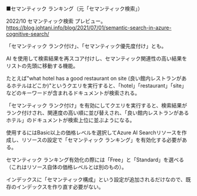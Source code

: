 
■セマンティック ランキング（元「セマンティック検索」）

2022/10 セマンティック検索 プレビュー。
https://blog.johtani.info/blog/2021/07/01/semantic-search-in-azure-cognitive-search/

「セマンティック ランク付け」、「セマンティック優先度付け」とも。

AI を使用して検索結果を再スコア付けし、セマンティック関連性の高い結果をリストの先頭に移動する機能。

たとえば"what hotel has a good restaurant on site (良い館内レストランがあるホテルはどこか)"というクエリを実行すると、「hotel」「restaurant」「site」などのキーワードが含まれるドキュメントが検索される。

「セマンティック ランク付け」を有効にしてクエリを実行すると、検索結果がランク付けされ、関連度の高い順に並び替えされ、「良い館内レストランがあるホテル」のドキュメントが検索上位に並ぶようになる。

使用するにはBasic以上の価格レベルを選択してAzure AI Searchリソースを作成し、リソースの設定で「セマンティック ランキング」を有効化する必要がある。

セマンティック ランキング有効化の際には「Free」と「Standard」を選べる（これはリソース自体の価格レベルとは別のもの）。

インデックスに「セマンティック構成」という設定が追加されるだけなので、既存のインデックスを作り直す必要がない。
